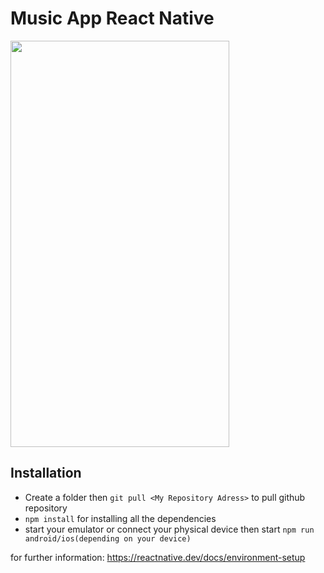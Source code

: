 # Music App React Native

<img src="https://i.hizliresim.com/in4pi8e.gif" width="350" height="650"  />

## Installation

- Create a folder then `git pull <My Repository Adress>` to pull github repository
- `npm install` for installing all the dependencies
- start your emulator or connect your physical device then start `npm run android/ios(depending on your device)`

for further information: https://reactnative.dev/docs/environment-setup
